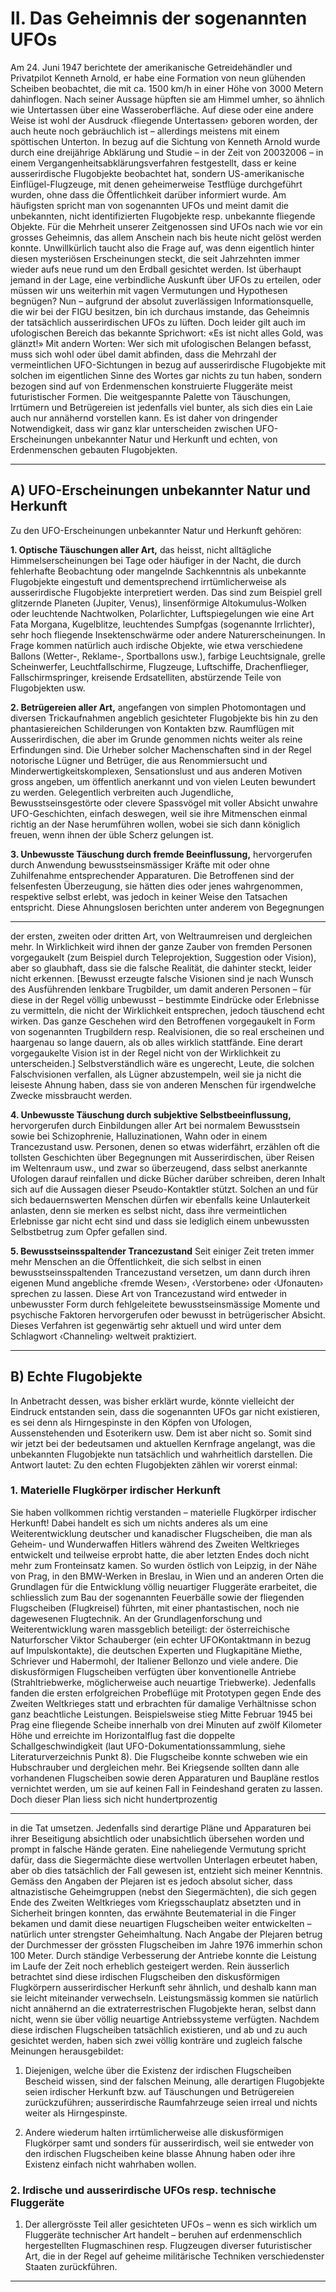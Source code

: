 # II. Das Geheimnis der sogenannten UFOs

Am 24. Juni 1947 berichtete der amerikanische Getreidehändler und Privatpilot Kenneth Arnold, er habe eine Formation von neun glühenden Scheiben
beobachtet, die mit ca. 1500 km/h in einer Höhe von 3000 Metern dahinflogen. Nach seiner Aussage hüpften sie am Himmel umher, so ähnlich wie
Untertassen über eine Wasseroberfläche.
Auf diese oder eine andere Weise ist wohl der Ausdruck ‹fliegende Untertassen›
geboren worden, der auch heute noch gebräuchlich ist – allerdings meistens mit
einem spöttischen Unterton. In bezug auf die Sichtung von Kenneth Arnold
wurde durch eine dreijährige Abklärung und Studie – in der Zeit von 20032006 – in einem Vergangenheitsabklärungsverfahren festgestellt, dass er keine
ausserirdische Flugobjekte beobachtet hat, sondern US-amerikanische Einflügel-Flugzeuge, mit denen geheimerweise Testflüge durchgeführt wurden,
ohne dass die Öffentlichkeit darüber informiert wurde.
Am häufigsten spricht man von sogenannten UFOs und meint damit die unbekannten, nicht identifizierten Flugobjekte resp. unbekannte fliegende Objekte.
Für die Mehrheit unserer Zeitgenossen sind UFOs nach wie vor ein grosses Geheimnis, das allem Anschein nach bis heute nicht gelöst werden konnte. Unwillkürlich taucht also die Frage auf, was denn eigentlich hinter diesen mysteriösen Erscheinungen steckt, die seit Jahrzehnten immer wieder aufs neue
rund um den Erdball gesichtet werden.
Ist überhaupt jemand in der Lage, eine verbindliche Auskunft über UFOs zu
erteilen, oder müssen wir uns weiterhin mit vagen Vermutungen und Hypothesen begnügen? Nun – aufgrund der absolut zuverlässigen Informationsquelle, die wir bei der FIGU besitzen, bin ich durchaus imstande, das Geheimnis der tatsächlich ausserirdischen UFOs zu lüften. Doch leider gilt auch
im ufologischen Bereich das bekannte Sprichwort: «Es ist nicht alles Gold,
was glänzt!» Mit andern Worten: Wer sich mit ufologischen Belangen befasst,
muss sich wohl oder übel damit abfinden, dass die Mehrzahl der vermeintlichen UFO-Sichtungen in bezug auf ausserirdische Flugobjekte mit solchen im
eigentlichen Sinne des Wortes gar nichts zu tun haben, sondern bezogen sind
auf von Erdenmenschen konstruierte Fluggeräte meist futuristischer Formen.
Die weitgespannte Palette von Täuschungen, Irrtümern und Betrügereien ist
jedenfalls viel bunter, als sich dies ein Laie auch nur annähernd vorstellen
kann. Es ist daher von dringender Notwendigkeit, dass wir ganz klar unterscheiden zwischen UFO-Erscheinungen unbekannter Natur und Herkunft und
echten, von Erdenmenschen gebauten Flugobjekten.


-----

## A) UFO-Erscheinungen unbekannter Natur und Herkunft

Zu den UFO-Erscheinungen unbekannter Natur und Herkunft gehören:

**1. Optische Täuschungen aller Art,**
das heisst, nicht alltägliche Himmelserscheinungen bei Tage oder häufiger
in der Nacht, die durch fehlerhafte Beobachtung oder mangelnde Sachkenntnis als unbekannte Flugobjekte eingestuft und dementsprechend
irrtümlicherweise als ausserirdische Flugobjekte interpretiert werden. Das
sind zum Beispiel grell glitzernde Planeten (Jupiter, Venus), linsenförmige
Altokumulus-Wolken oder leuchtende Nachtwolken, Polarlichter, Luftspiegelungen wie eine Art Fata Morgana, Kugelblitze, leuchtendes Sumpfgas
(sogenannte Irrlichter), sehr hoch fliegende Insektenschwärme oder andere
Naturerscheinungen. In Frage kommen natürlich auch irdische Objekte,
wie etwa verschiedene Ballons (Wetter-, Reklame-, Sportballons usw.),
farbige Leuchtsignale, grelle Scheinwerfer, Leuchtfallschirme, Flugzeuge,
Luftschiffe, Drachenflieger, Fallschirmspringer, kreisende Erdsatelliten, abstürzende Teile von Flugobjekten usw.

**2. Betrügereien aller Art,**
angefangen von simplen Photomontagen und diversen Trickaufnahmen
angeblich gesichteter Flugobjekte bis hin zu den phantasiereichen Schilderungen von Kontakten bzw. Raumflügen mit Ausserirdischen, die aber
im Grunde genommen nichts weiter als reine Erfindungen sind. Die Urheber solcher Machenschaften sind in der Regel notorische Lügner und
Betrüger, die aus Renommiersucht und Minderwertigkeitskomplexen, Sensationslust und aus anderen Motiven gross angeben, um öffentlich anerkannt
und von vielen Leuten bewundert zu werden. Gelegentlich verbreiten auch
Jugendliche, Bewusstseinsgestörte oder clevere Spassvögel mit voller Absicht unwahre UFO-Geschichten, einfach deswegen, weil sie ihre Mitmenschen einmal richtig an der Nase herumführen wollen, wobei sie sich
dann königlich freuen, wenn ihnen der üble Scherz gelungen ist.

**3. Unbewusste Täuschung durch fremde Beeinflussung,**
hervorgerufen durch Anwendung bewusstseinsmässiger Kräfte mit oder
ohne Zuhilfenahme entsprechender Apparaturen. Die Betroffenen sind der
felsenfesten Überzeugung, sie hätten dies oder jenes wahrgenommen,
respektive selbst erlebt, was jedoch in keiner Weise den Tatsachen entspricht. Diese Ahnungslosen berichten unter anderem von Begegnungen


-----

der ersten, zweiten oder dritten Art, von Weltraumreisen und dergleichen
mehr. In Wirklichkeit wird ihnen der ganze Zauber von fremden Personen
vorgegaukelt (zum Beispiel durch Teleprojektion, Suggestion oder Vision),
aber so glaubhaft, dass sie die falsche Realität, die dahinter steckt, leider
nicht erkennen. [Bewusst erzeugte falsche Visionen sind je nach Wunsch
des Ausführenden lenkbare Trugbilder, um damit anderen Personen – für
diese in der Regel völlig unbewusst – bestimmte Eindrücke oder Erlebnisse
zu vermitteln, die nicht der Wirklichkeit entsprechen, jedoch täuschend
echt wirken. Das ganze Geschehen wird den Betroffenen vorgegaukelt in
Form von sogenannten Trugbildern resp. Realvisionen, die so real erscheinen und haargenau so lange dauern, als ob alles wirklich stattfände. Eine
derart vorgegaukelte Vision ist in der Regel nicht von der Wirklichkeit zu
unterscheiden.] Selbstverständlich wäre es ungerecht, Leute, die solchen
Falschvisionen verfallen, als Lügner abzustempeln, weil sie ja nicht die leiseste Ahnung haben, dass sie von anderen Menschen für irgendwelche
Zwecke missbraucht werden.

**4. Unbewusste Täuschung durch subjektive Selbstbeeinflussung,**
hervorgerufen durch Einbildungen aller Art bei normalem Bewusstsein
sowie bei Schizophrenie, Halluzinationen, Wahn oder in einem Trancezustand usw. Personen, denen so etwas widerfährt, erzählen oft die tollsten
Geschichten über Begegnungen mit Ausserirdischen, über Reisen im
Weltenraum usw., und zwar so überzeugend, dass selbst anerkannte Ufologen darauf reinfallen und dicke Bücher darüber schreiben, deren Inhalt
sich auf die Aussagen dieser Pseudo-Kontaktler stützt. Solchen an und für
sich bedauernswerten Menschen dürfen wir ebenfalls keine Unlauterkeit
anlasten, denn sie merken es selbst nicht, dass ihre vermeintlichen Erlebnisse gar nicht echt sind und dass sie lediglich einem unbewussten Selbstbetrug zum Opfer gefallen sind.

**5. Bewusstseinsspaltender Trancezustand**
Seit einiger Zeit treten immer mehr Menschen an die Öffentlichkeit, die
sich selbst in einen bewusstseinsspaltenden Trancezustand versetzen, um
dann durch ihren eigenen Mund angebliche ‹fremde Wesen›, ‹Verstorbene› oder ‹Ufonauten› sprechen zu lassen. Diese Art von Trancezustand
wird entweder in unbewusster Form durch fehlgeleitete bewusstseinsmässige Momente und psychische Faktoren hervorgerufen oder bewusst in
betrügerischer Absicht. Dieses Verfahren ist gegenwärtig sehr aktuell und
wird unter dem Schlagwort ‹Channeling› weltweit praktiziert.


-----

## B) Echte Flugobjekte

In Anbetracht dessen, was bisher erklärt wurde, könnte vielleicht der Eindruck
entstanden sein, dass die sogenannten UFOs gar nicht existieren, es sei denn
als Hirngespinste in den Köpfen von Ufologen, Aussenstehenden und Esoterikern usw. Dem ist aber nicht so. Somit sind wir jetzt bei der bedeutsamen und
aktuellen Kernfrage angelangt, was die unbekannten Flugobjekte nun tatsächlich und wahrheitlich darstellen. Die Antwort lautet: Zu den echten Flugobjekten zählen wir vorerst einmal:

### 1. Materielle Flugkörper irdischer Herkunft
Sie haben vollkommen richtig verstanden – materielle Flugkörper irdischer
Herkunft! Dabei handelt es sich um nichts anderes als um eine Weiterentwicklung deutscher und kanadischer Flugscheiben, die man als Geheim- und
Wunderwaffen Hitlers während des Zweiten Weltkrieges entwickelt und teilweise erprobt hatte, die aber letzten Endes doch nicht mehr zum Fronteinsatz
kamen.
So wurden östlich von Leipzig, in der Nähe von Prag, in den BMW-Werken in
Breslau, in Wien und an anderen Orten die Grundlagen für die Entwicklung
völlig neuartiger Fluggeräte erarbeitet, die schliesslich zum Bau der sogenannten Feuerbälle sowie der fliegenden Flugscheiben (Flugkreisel) führten,
mit einer phantastischen, noch nie dagewesenen Flugtechnik.
An der Grundlagenforschung und Weiterentwicklung waren massgeblich beteiligt: der österreichische Naturforscher Viktor Schauberger (ein echter UFOKontaktmann in bezug auf Impulskontakte), die deutschen Experten und Flugkapitäne Miethe, Schriever und Habermohl, der Italiener Bellonzo und viele
andere. Die diskusförmigen Flugscheiben verfügten über konventionelle
Antriebe (Strahltriebwerke, möglicherweise auch neuartige Triebwerke). Jedenfalls fanden die ersten erfolgreichen Probeflüge mit Prototypen gegen Ende des
Zweiten Weltkrieges statt und erbrachten für damalige Verhältnisse schon
ganz beachtliche Leistungen. Beispielsweise stieg Mitte Februar 1945 bei Prag
eine fliegende Scheibe innerhalb von drei Minuten auf zwölf Kilometer Höhe
und erreichte im Horizontalflug fast die doppelte Schallgeschwindigkeit (laut
UFO-Dokumentationssammlung, siehe Literaturverzeichnis Punkt 8). Die Flugscheibe konnte schweben wie ein Hubschrauber und dergleichen mehr. Bei
Kriegsende sollten dann alle vorhandenen Flugscheiben sowie deren Apparaturen und Baupläne restlos vernichtet werden, um sie auf keinen Fall in Feindeshand geraten zu lassen. Doch dieser Plan liess sich nicht hundertprozentig


-----

in die Tat umsetzen. Jedenfalls sind derartige Pläne und Apparaturen bei ihrer
Beseitigung absichtlich oder unabsichtlich übersehen worden und prompt in
falsche Hände geraten. Eine naheliegende Vermutung spricht dafür, dass die
Siegermächte diese wertvollen Unterlagen erbeutet haben, aber ob dies
tatsächlich der Fall gewesen ist, entzieht sich meiner Kenntnis. Gemäss den
Angaben der Plejaren ist es jedoch absolut sicher, dass altnazistische Geheimgruppen (nebst den Siegermächten), die sich gegen Ende des Zweiten
Weltkrieges vom Kriegsschauplatz absetzten und in Sicherheit bringen konnten,
das erwähnte Beutematerial in die Finger bekamen und damit diese neuartigen
Flugscheiben weiter entwickelten – natürlich unter strengster Geheimhaltung.
Nach Angabe der Plejaren betrug der Durchmesser der grössten Flugscheiben
im Jahre 1976 immerhin schon 100 Meter. Durch ständige Verbesserung der
Antriebe konnte die Leistung im Laufe der Zeit noch erheblich gesteigert
werden. Rein äusserlich betrachtet sind diese irdischen Flugscheiben den diskusförmigen Flugkörpern ausserirdischer Herkunft sehr ähnlich, und deshalb
kann man sie leicht miteinander verwechseln. Leistungsmässig kommen sie
natürlich nicht annähernd an die extraterrestrischen Flugobjekte heran, selbst
dann nicht, wenn sie über völlig neuartige Antriebssysteme verfügten. Nachdem diese irdischen Flugscheiben tatsächlich existieren, und ab und zu auch
gesichtet werden, haben sich zwei völlig konträre und zugleich falsche Meinungen herausgebildet:

1. Diejenigen, welche über die Existenz der irdischen Flugscheiben Bescheid
wissen, sind der falschen Meinung, alle derartigen Flugobjekte seien irdischer
Herkunft bzw. auf Täuschungen und Betrügereien zurückzuführen; ausserirdische Raumfahrzeuge seien irreal und nichts weiter als Hirngespinste.

2. Andere wiederum halten irrtümlicherweise alle diskusförmigen Flugkörper
samt und sonders für ausserirdisch, weil sie entweder von den irdischen
Flugscheiben keine blasse Ahnung haben oder ihre Existenz einfach nicht
wahrhaben wollen.

### 2. Irdische und ausserirdische UFOs resp. technische Fluggeräte
1. Der allergrösste Teil aller gesichteten UFOs – wenn es sich wirklich um
Fluggeräte technischer Art handelt – beruhen auf erdenmenschlich hergestellten Flugmaschinen resp. Flugzeugen diverser futuristischer Art,
die in der Regel auf geheime militärische Techniken verschiedenster
Staaten zurückführen.


-----

